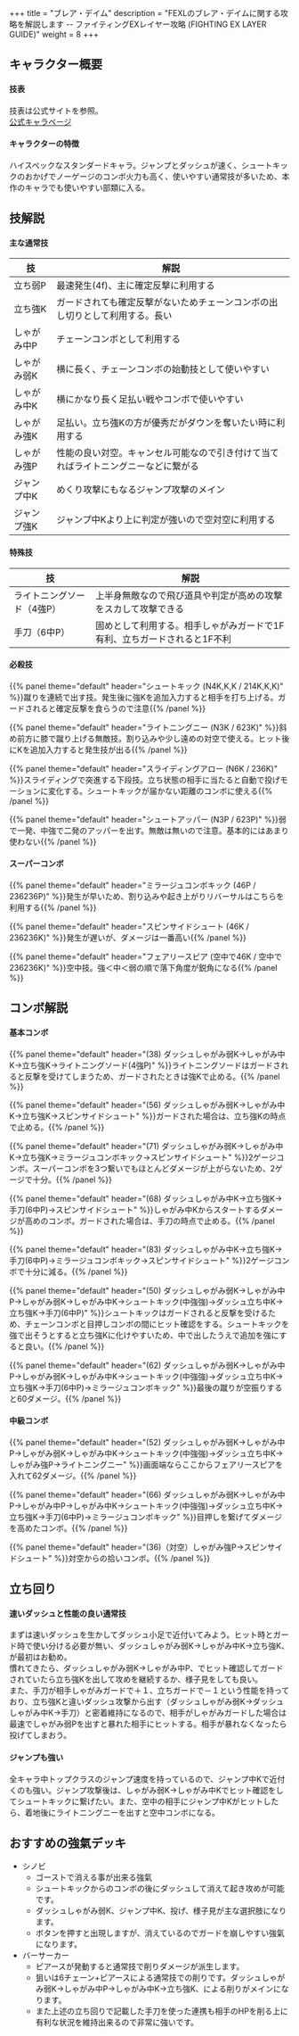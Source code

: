 +++
title = "ブレア・デイム"
description = "FEXLのブレア・デイムに関する攻略を解説します -- ファイティングEXレイヤー攻略 (FIGHTING EX LAYER GUIDE)"
weight = 8
+++

## キャラクター概要

#### 技表

技表は公式サイトを参照。  
[公式キャラページ](http://www.arika.co.jp/product/fexl_hp/jp/chara_jp/fexl_jp_chara08.html)

#### キャラクターの特徴

ハイスペックなスタンダードキャラ。ジャンプとダッシュが速く、シュートキックのおかげでノーゲージのコンボ火力も高く、使いやすい通常技が多いため、本作のキャラでも使いやすい部類に入る。

## 技解説

#### 主な通常技

|技 |解説|
|---|----|
|立ち弱P|最速発生(4f)、主に確定反撃に利用する|
|立ち強K|ガードされても確定反撃がないためチェーンコンボの出し切りとして利用する。長い|
|しゃがみ中P|チェーンコンボとして利用する|
|しゃがみ弱K|横に長く、チェーンコンボの始動技として使いやすい|
|しゃがみ中K|横にかなり長く足払い戦やコンボで使いやすい|
|しゃがみ強K|足払い。立ち強Kの方が優秀だがダウンを奪いたい時に利用する|
|しゃがみ強P|性能の良い対空。キャンセル可能なので引き付けて当てればライトニングニーなどに繋がる|
|ジャンプ中K|めくり攻撃にもなるジャンプ攻撃のメイン|
|ジャンプ強K|ジャンプ中Kより上に判定が強いので空対空に利用する|

#### 特殊技

|技 |解説|
|---|----|
|ライトニングソード（4強P）|上半身無敵なので飛び道具や判定が高めの攻撃をスカして攻撃できる|
|手刀（6中P）|固めとして利用する。相手しゃがみガードで1F有利、立ちガードされると1F不利|

#### 必殺技

{{% panel theme="default" header="シュートキック (N4K,K,K / 214K,K,K)" %}}蹴りを連続で出す技。発生後に強Kを追加入力すると相手を打ち上げる。ガードされると確定反撃を食らうので注意{{% /panel %}}

{{% panel theme="default" header="ライトニングニー (N3K / 623K)" %}}斜め前方に膝で蹴り上げる無敵技。割り込みや少し遠めの対空で使える。ヒット後にKを追加入力すると発生技が出る{{% /panel %}}

{{% panel theme="default" header="スライディングアロー (N6K / 236K)" %}}スライディングで突進する下段技。立ち状態の相手に当たると自動で投げモーションに変化する。シュートキックが届かない距離のコンボに使える{{% /panel %}}

{{% panel theme="default" header="シュートアッパー (N3P / 623P)" %}}弱で一発、中強で二発のアッパーを出す。無敵は無いので注意。基本的にはあまり使わない{{% /panel %}}


#### スーパーコンボ

{{% panel theme="default" header="ミラージュコンボキック (46P / 236236P)" %}}発生が早いため、割り込みや起き上がりリバーサルはこちらを利用する{{% /panel %}}

{{% panel theme="default" header="スピンサイドシュート (46K / 236236K)" %}}発生が遅いが、ダメージは一番高い{{% /panel %}}

{{% panel theme="default" header="フェアリースピア (空中で46K / 空中で236236K)" %}}空中技。強＜中＜弱の順で落下角度が鋭角になる{{% /panel %}}


## コンボ解説

#### 基本コンボ

{{% panel theme="default" header="(38) ダッシュしゃがみ弱K→しゃがみ中K→立ち強K→ライトニングソード(4強P)" %}}ライトニングソードはガードされると反撃を受けてしまうため、ガードされたときは強Kで止める。{{% /panel %}}

{{% panel theme="default" header="(56) ダッシュしゃがみ弱K→しゃがみ中K→立ち強K→スピンサイドシュート" %}}ガードされた場合は、立ち強Kの時点で止める。{{% /panel %}}

{{% panel theme="default" header="(71) ダッシュしゃがみ弱K→しゃがみ中K→立ち強K→ミラージュコンボキック→スピンサイドシュート" %}}2ゲージコンボ。スーパーコンボを3つ繋いでもほとんどダメージが上がらないため、2ゲージで十分。{{% /panel %}}

{{% panel theme="default" header="(68) ダッシュしゃがみ中K→立ち強K→手刀(6中P)→スピンサイドシュート" %}}しゃがみ中Kからスタートするダメージが高めのコンボ。ガードされた場合は、手刀の時点で止める。{{% /panel %}}

{{% panel theme="default" header="(83) ダッシュしゃがみ中K→立ち強K→手刀(6中P)→ミラージュコンボキック→スピンサイドシュート" %}}2ゲージコンボで十分に減る。{{% /panel %}}

{{% panel theme="default" header="(50) ダッシュしゃがみ弱K→しゃがみ中P→しゃがみ弱K→しゃがみ中K→シュートキック(中強強)→ダッシュ立ち中K→立ち強K→手刀(6中P)" %}}シュートキックはガードされると反撃を受けるため、チェーンコンボと目押しコンボの間にヒット確認をする。シュートキックを強で出そうとすると立ち強Kに化けやすいため、中で出したうえで追加を強にすると良い。{{% /panel %}}


{{% panel theme="default" header="(62) ダッシュしゃがみ弱K→しゃがみ中P→しゃがみ弱K→しゃがみ中K→シュートキック(中強強)→ダッシュ立ち中K→立ち強K→手刀(6中P)→ミラージュコンボキック" %}}最後の蹴りが空振りすると60ダメージ。{{% /panel %}}

#### 中級コンボ

{{% panel theme="default" header="(52) ダッシュしゃがみ弱K→しゃがみ中P→しゃがみ弱K→しゃがみ中K→シュートキック(中強強)→ダッシュ立ち中K→しゃがみ強P→ライトニングニー" %}}画面端ならここからフェアリースピアを入れて62ダメージ。{{% /panel %}}

{{% panel theme="default" header="(66) ダッシュしゃがみ弱K→しゃがみ中P→しゃがみ中P→しゃがみ中K→シュートキック(中強強)→ダッシュ立ち中K→立ち強K→手刀(6中P)→ミラージュコンボキック" %}}目押しを繋げてダメージを高めたコンボ。{{% /panel %}}


{{% panel theme="default" header="(36)（対空）しゃがみ強P→スピンサイドシュート" %}}対空からの拾いコンボ。{{% /panel %}}

## 立ち回り

#### 速いダッシュと性能の良い通常技

まずは速いダッシュを生かしてダッシュ小足で近付いてみよう。ヒット時とガード時で使い分ける必要が無い、ダッシュしゃがみ弱K→しゃがみ中K→立ち強K、が最初はお勧め。  
慣れてきたら、ダッシュしゃがみ弱K→しゃがみ中P、でヒット確認してガードされていたら立ち強Kを出して攻めを継続するか、様子見をしても良い。  
また、手刀が相手しゃがみガードで＋１、立ちガードで－１という性能を持っており、立ち強Kと違いダッシュ攻撃から出す（ダッシュしゃがみ弱K→ダッシュしゃがみ中K→手刀）と密着維持になるので、相手がしゃがみガードした場合は最速でしゃがみ弱Pを出すと暴れた相手にヒットする。相手が暴れなくなったら投げてしまおう。

#### ジャンプも強い

全キャラ中トップクラスのジャンプ速度を持っているので、ジャンプ中Kで近付くのも強い。ジャンプ攻撃後は、しゃがみ弱K→しゃがみ中Kでヒット確認をしてシュートキックに繋げたい。また、空中の相手にジャンプ中Kがヒットしたら、着地後にライトニングニーを出すと空中コンボになる。

## おすすめの強氣デッキ

- シノビ
    - ゴーストで消える事が出来る強氣
    - シュートキックからのコンボの後にダッシュして消えて起き攻めが可能です。
    - ダッシュしゃがみ弱K、ジャンプ中K、投げ、様子見が主な選択肢になります。
    - ボタンを押すと出現しますが、消えているのでガードを崩しやすい強氣になります。
- バーサーカー
    - ピアースが発動すると通常技で削りダメージが派生します。
    - 狙いは6チェーン+ピアースによる通常技での削りです。ダッシュしゃがみ弱K→しゃがみ中P→しゃがみ中K→立ち強K、による削りがメインになります。
    - また上述の立ち回りで記載した手刀を使った連携も相手のHPを削る上に有利な状況を維持出来るので非常に強いです。
